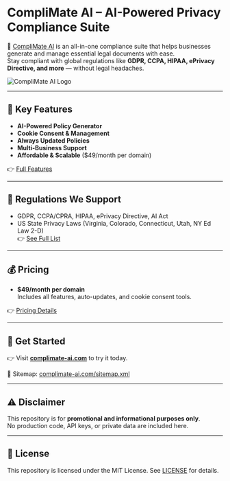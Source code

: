 # CompliMate AI – AI-Powered Privacy Compliance Suite

🚀 [CompliMate AI](https://complimate-ai.com) is an all-in-one compliance suite that helps businesses generate and manage essential legal documents with ease.  
Stay compliant with global regulations like **GDPR, CCPA, HIPAA, ePrivacy Directive, and more** — without legal headaches.

![CompliMate AI Logo](https://complimate-ai.com/favicon.ico)

---

## 🔑 Key Features
- **AI-Powered Policy Generator**  
- **Cookie Consent & Management**  
- **Always Updated Policies**  
- **Multi-Business Support**  
- **Affordable & Scalable** ($49/month per domain)

👉 [Full Features](./docs/features.md)

---

## 📜 Regulations We Support
- GDPR, CCPA/CPRA, HIPAA, ePrivacy Directive, AI Act  
- US State Privacy Laws (Virginia, Colorado, Connecticut, Utah, NY Ed Law 2-D)  
👉 [See Full List](./docs/regulations.md)

---

## 💰 Pricing
- **$49/month per domain**  
Includes all features, auto-updates, and cookie consent tools.  

👉 [Pricing Details](./docs/pricing.md)

---

## 📩 Get Started
👉 Visit **[complimate-ai.com](https://complimate-ai.com)** to try it today.

📄 Sitemap: [complimate-ai.com/sitemap.xml](https://complimate-ai.com/sitemap.xml)  

---

## ⚠️ Disclaimer
This repository is for **promotional and informational purposes only**.  
No production code, API keys, or private data are included here.

---

## 📄 License
This repository is licensed under the MIT License. See [LICENSE](./License) for details.
